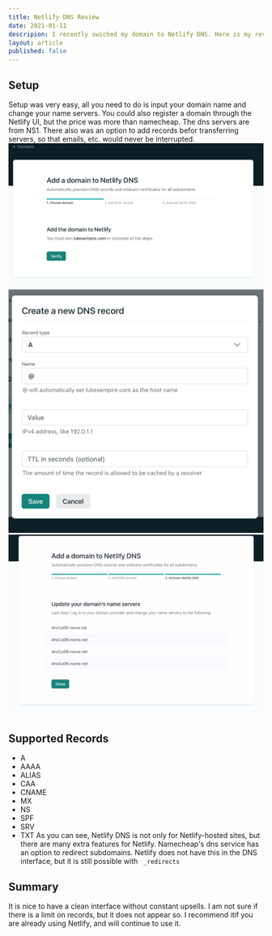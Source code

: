 ```yaml
---
title: Netlify DNS Review
date: 2021-01-11
descripion: I recently swiched my domain to Netlify DNS. Here is my review.
layout: article
published: false
---
```

## Setup
Setup was very easy, all you need to do is input your domain name and change your name servers. You could also register a domain through the Netlify UI, but the price was more than namecheap. The dns servers are from NS1. There also was an option to add records befor transferring servers, so that emails, etc. would never be interrupted. <br>![Add the domain to Netlify](/uploads/image4.jpeg)<br>![Adding records](/uploads/image2.jpeg)<br>![adding dns records](/uploads/image0.jpeg)

## Supported Records
- A
- AAAA
- ALIAS
- CAA
- CNAME
- MX
- NS
- SPF
- SRV
- TXT
As you can see, Netlify DNS is not only for Netlify-hosted sites, but there are many extra features for Netlify.
Namecheap's dns service has an option to redirect subdomains. Netlify does not have this in the DNS interface, but it is still possible with ` _redirects`
## Summary
It is nice to have a clean interface without constant upsells. I am not sure if there is a limit on records, but it does not appear so. I recommend itif you are already using Netlify, and will continue to use it. 
